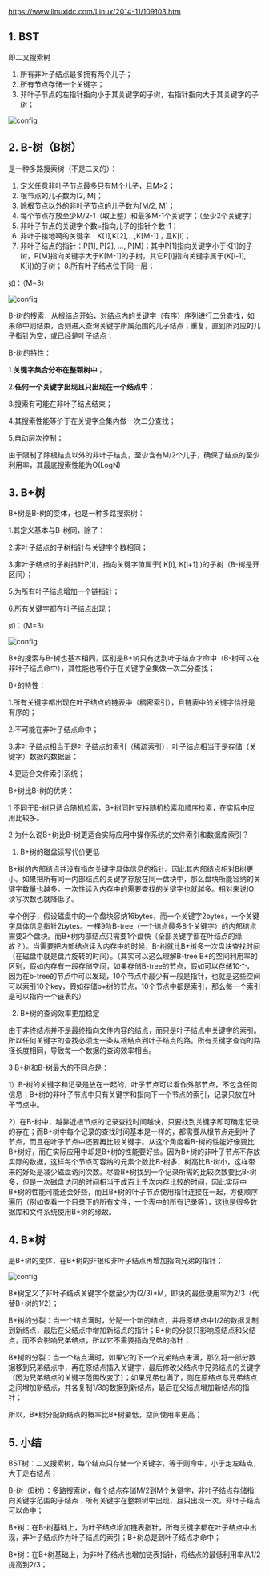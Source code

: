 https://www.linuxidc.com/Linux/2014-11/109103.htm

## 1. BST

即二叉搜索树：

1. 所有非叶子结点最多拥有两个儿子；
2. 所有节点存储一个关键字；
3. 非叶子节点的左指针指向小于其关键字的子树，右指针指向大于其关键字的子树；

![config](images/31.jpg)

## 2. B-树（B树）

是一种多路搜索树（不是二叉的）：

1. 定义任意非叶子节点最多只有M个儿子，且M>2；
2. 根节点的儿子数为[2, M]；
3. 除根节点以外的非叶子节点的儿子数为[M/2, M]；
4. 每个节点存放至少M/2-1（取上整）和最多M-1个关键字；（至少2个关键字）
5. 非叶子节点的关键字个数=指向儿子的指针个数-1；
6. 非叶子接地啊的关键字：K[1],K[2],...,K[M-1]；且K[i]；
7. 非叶子结点的指针：P[1], P[2], …, P[M]；其中P[1]指向关键字小于K[1]的子树，P[M]指向关键字大于K[M-1]的子树，其它P[i]指向关键字属于(K[i-1], K[i])的子树；
8.所有叶子结点位于同一层；

如：（M=3）

![config](images/32.jpg)

B\-树的搜索，从根结点开始，对结点内的关键字（有序）序列进行二分查找，如果命中则结束，否则进入查询关键字所属范围的儿子结点；重复，直到所对应的儿子指针为空，或已经是叶子结点；

B\-树的特性：

1.**关键字集合分布在整颗树中**；

2.**任何一个关键字出现且只出现在一个结点中**；

3.搜索有可能在非叶子结点结束；

4.其搜索性能等价于在关键字全集内做一次二分查找；

5.自动层次控制；

由于限制了除根结点以外的非叶子结点，至少含有M/2个儿子，确保了结点的至少利用率，其最底搜索性能为O(LogN)

## 3. B\+树

B\+树是B\-树的变体，也是一种多路搜索树：

1.其定义基本与B\-树同，除了：

2.非叶子结点的子树指针与关键字个数相同；

3.非叶子结点的子树指针P[i]，指向关键字值属于[ K[i], K[i\+1] )的子树（B\-树是开区间）；

5.为所有叶子结点增加一个链指针；

6.所有关键字都在叶子结点出现；

如：（M=3）

![config](images/33.jpg)

B\+的搜索与B\-树也基本相同，区别是B\+树只有达到叶子结点才命中（B\-树可以在非叶子结点命中），其性能也等价于在关键字全集做一次二分查找；

B\+的特性：

1.所有关键字都出现在叶子结点的链表中（稠密索引），且链表中的关键字恰好是有序的；

2.不可能在非叶子结点命中；

3.非叶子结点相当于是叶子结点的索引（稀疏索引），叶子结点相当于是存储（关键字）数据的数据层；

4.更适合文件索引系统；

B\+树比B\-树的优势：

1 不同于B\-树只适合随机检索，B\+树同时支持随机检索和顺序检索，在实际中应用比较多。

2 为什么说B\+树比B\-树更适合实际应用中操作系统的文件索引和数据库索引？

1) B\+树的磁盘读写代价更低

B\+树的内部结点并没有指向关键字具体信息的指针。因此其内部结点相对B树更小。如果把所有同一内部结点的关键字存放在同一盘块中，那么盘块所能容纳的关键字数量也越多。一次性读入内存中的需要查找的关键字也就越多。相对来说IO读写次数也就降低了。

举个例子，假设磁盘中的一个盘块容纳16bytes，而一个关键字2bytes，一个关键字具体信息指针2bytes。一棵9阶B-tree（一个结点最多8个关键字）的内部结点需要2个盘块。而B+树内部结点只需要1个盘快（全部关键字都在叶结点的缘故？）。当需要把内部结点读入内存中的时候，B-树就比B+树多一次盘块查找时间（在磁盘中就是盘片旋转的时间）。（其实可以这么理解B-tree B+的空间利用率的区别，假如内存有一段存储空间，如果存储B-tree的节点，假如可以存储10个，因为在b-tree的节点中可以发现，10个节点中最少有一般是指针，也就是这些空间可以索引10个key，假如存储b+树的节点，10个节点中都是索引，那么每一个索引是可以指向一个链表的）

2) B\+树的查询效率更加稳定

由于非终结点并不是最终指向文件内容的结点，而只是叶子结点中关键字的索引。所以任何关键字的查找必须走一条从根结点到叶子结点的路。所有关键字查询的路径长度相同，导致每一个数据的查询效率相当。

3 B\+树和B\-树最大的不同点是：

1）B\-树的关键字和记录是放在一起的，叶子节点可以看作外部节点，不包含任何信息；B\+树的非叶子节点中只有关键字和指向下一个节点的索引，记录只放在叶子节点中。

2）在B\-树中，越靠近根节点的记录查找时间越快，只要找到关键字即可确定记录的存在；而B\+树中每个记录的查找时间基本是一样的，都需要从根节点走到叶子节点，而且在叶子节点中还要再比较关键字。从这个角度看B\-树的性能好像要比B\+树好，而在实际应用中却是B\+树的性能要好些。因为B\+树的非叶子节点不存放实际的数据，这样每个节点可容纳的元素个数比B\-树多，树高比B\-树小，这样带来的好处是减少磁盘访问次数。尽管B\+树找到一个记录所需的比较次数要比B\-树多，但是一次磁盘访问的时间相当于成百上千次内存比较的时间，因此实际中B\+树的性能可能还会好些，而且B\+树的叶子节点使用指针连接在一起，方便顺序遍历（例如查看一个目录下的所有文件，一个表中的所有记录等），这也是很多数据库和文件系统使用B\+树的缘故。

## 4. B\*树

是B\+树的变体，在B\+树的非根和非叶子结点再增加指向兄弟的指针；

![config](images/34.jpg)

B\*树定义了非叶子结点关键字个数至少为(2/3)\*M，即块的最低使用率为2/3（代替B\+树的1/2）；

B\+树的分裂：当一个结点满时，分配一个新的结点，并将原结点中1/2的数据复制到新结点，最后在父结点中增加新结点的指针；B\+树的分裂只影响原结点和父结点，而不会影响兄弟结点，所以它不需要指向兄弟的指针；

B\*树的分裂：当一个结点满时，如果它的下一个兄弟结点未满，那么将一部分数据移到兄弟结点中，再在原结点插入关键字，最后修改父结点中兄弟结点的关键字（因为兄弟结点的关键字范围改变了）；如果兄弟也满了，则在原结点与兄弟结点之间增加新结点，并各复制1/3的数据到新结点，最后在父结点增加新结点的指针；

所以，B\*树分配新结点的概率比B\+树要低，空间使用率更高；

## 5. 小结

BST树：二叉搜索树，每个结点只存储一个关键字，等于则命中，小于走左结点，大于走右结点；

B\-树（B树）：多路搜索树，每个结点存储M/2到M个关键字，非叶子结点存储指向关键字范围的子结点；所有关键字在整颗树中出现，且只出现一次，非叶子结点可以命中；

B\+树：在B\-树基础上，为叶子结点增加链表指针，所有关键字都在叶子结点中出现，非叶子结点作为叶子结点的索引；B\+树总是到叶子结点才命中；

B\*树：在B\+树基础上，为非叶子结点也增加链表指针，将结点的最低利用率从1/2提高到2/3；
